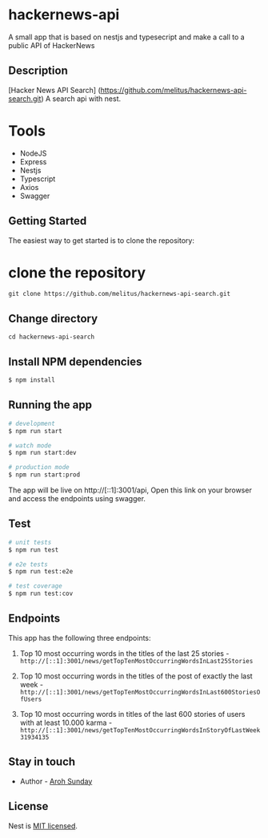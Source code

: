 # hackernews-api
A small app  that is based on nestjs and typesecript and make a call to a public API of  HackerNews

## Description

[Hacker News API Search] (https://github.com/melitus/hackernews-api-search.git) A search api with nest.

# Tools

- NodeJS
- Express
- Nestjs
- Typescript
- Axios
- Swagger

## Getting Started

The easiest way to get started is to clone the repository:

# clone the repository

```
git clone https://github.com/melitus/hackernews-api-search.git
```

## Change directory

```
cd hackernews-api-search
```

## Install NPM dependencies

```bash
$ npm install
```

## Running the app

```bash
# development
$ npm run start

# watch mode
$ npm run start:dev

# production mode
$ npm run start:prod
```
The app will be live on http://[::1]:3001/api, 
 Open this link on your browser and access the endpoints using swagger.
## Test

```bash
# unit tests
$ npm run test

# e2e tests
$ npm run test:e2e

# test coverage
$ npm run test:cov
```

## Endpoints


This app has the following  three endpoints:

1. Top 10 most occurring words in the titles of the last 25 stories - `http://[::1]:3001/news/getTopTenMostOccurringWordsInLast25Stories`

2. Top 10 most occurring words in the titles of the post of exactly the last week - `http://[::1]:3001/news/getTopTenMostOccurringWordsInLast600StoriesOfUsers`

3.  Top 10 most occurring words in titles of the last 600 stories of users with at least 10.000 karma - `http://[::1]:3001/news/getTopTenMostOccurringWordsInStoryOfLastWeek31934135`


## Stay in touch

- Author - [Aroh Sunday](asmelitus@gmail.com)
## License

Nest is [MIT licensed](LICENSE).
